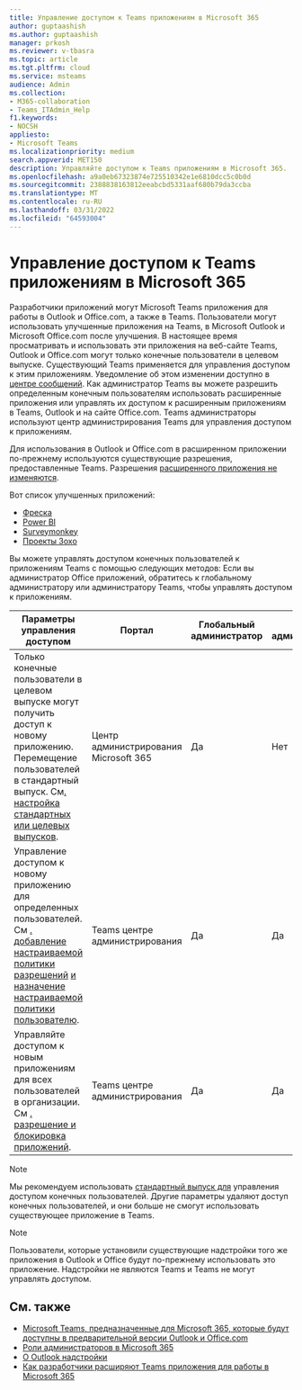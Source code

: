 ```yaml
---
title: Управление доступом к Teams приложениям в Microsoft 365
author: guptaashish
ms.author: guptaashish
manager: prkosh
ms.reviewer: v-tbasra
ms.topic: article
ms.tgt.pltfrm: cloud
ms.service: msteams
audience: Admin
ms.collection:
- M365-collaboration
- Teams_ITAdmin_Help
f1.keywords:
- NOCSH
appliesto:
- Microsoft Teams
ms.localizationpriority: medium
search.appverid: MET150
description: Управляйте доступом к Teams приложениям в Microsoft 365.
ms.openlocfilehash: a9a0eb67323874e725510342e1e6810dcc5c0b0d
ms.sourcegitcommit: 2388838163812eeabcbd5331aaf680b79da3ccba
ms.translationtype: MT
ms.contentlocale: ru-RU
ms.lasthandoff: 03/31/2022
ms.locfileid: "64593004"
---
```

# <a name="manage-access-to-teams-apps-across-microsoft-365"></a>Управление доступом к Teams приложениям в Microsoft 365

Разработчики приложений могут Microsoft Teams приложения для работы в Outlook и Office.com, а также в Teams. Пользователи могут использовать улучшенные приложения на Teams, в Microsoft Outlook и Microsoft Office.com после улучшения. В настоящее время просматривать и использовать эти приложения на веб-сайте Teams, Outlook и Office.com могут только конечные пользователи в целевом выпуске. Существующий Teams применяется для управления доступом к этим приложениям. Уведомление об этом изменении доступно в [центре сообщений](https://admin.microsoft.com/AdminPortal/Home#/MessageCenter/:/messages/MC334280). Как администратор Teams вы можете разрешить определенным конечным пользователям использовать расширенные приложения или управлять их доступом к расширенным приложениям в Teams, Outlook и на сайте Office.com. Teams администраторы используют центр администрирования Teams для управления доступом к приложениям.

Для использования в Outlook и Office.com в расширенном приложении по-прежнему используются существующие разрешения, предоставленные Teams. Разрешения [расширенного приложения не изменяются](https://devblogs.microsoft.com/microsoft365dev/ignite-2021-building-apps-for-collaboration-in-a-hybrid-world/#personal-tabs).

Вот список улучшенных приложений:

* [Фреска](https://teams.microsoft.com/l/app/c738b607-88dd-4f16-aefe-6a824c65d25d?source=app-details-dialog)
* [Power BI](https://teams.microsoft.com/l/app/1c4340de-2a85-40e5-8eb0-4f295368978b?source=app-details-dialog)
* [Surveymonkey](https://teams.microsoft.com/l/app/0fd925a0-357f-4d25-8456-b3022aaa41a9?source=app-details-dialog)
* [Проекты Зохо](https://teams.microsoft.com/l/app/4a39aea9-8537-4c2f-b66d-ca364eb3b80d?source=app-details-dialog)

Вы можете управлять доступом конечных пользователей к приложениям Teams с помощью следующих методов: Если вы администратор Office приложений, обратитесь к глобальному администратору или администратору Teams, чтобы управлять доступом к приложениям.

| Параметры управления доступом |Портал|Глобальный администратор|Teams администратора|
|--|---|---|--|
| Только конечные пользователи в целевом выпуске могут получить доступ к новому приложению. Перемещение пользователей в стандартный выпуск. См[. настройка стандартных или целевых выпусков](/microsoft-365/admin/manage/release-options-in-office-365?view=o365-worldwide&preserve-view=true). | Центр администрирования Microsoft 365 | Да | Нет |
| Управление доступом к новому приложению для определенных пользователей. См [. добавление настраиваемой политики разрешений](teams-app-permission-policies.md#create-a-custom-app-permission-policy) [и назначение настраиваемой политики пользователю](policy-assignment-overview.md). | Teams центре администрирования | Да | Да |
| Управляйте доступом к новым приложениям для всех пользователей в организации. См [. разрешение и блокировка приложений](manage-apps.md#allow-and-block-apps). | Teams центре администрирования | Да | Да |

> [!NOTE]
> Мы рекомендуем использовать [стандартный выпуск для](/microsoft-365/admin/manage/release-options-in-office-365?view=o365-worldwide&preserve-view=true) управления доступом конечных пользователей. Другие параметры удаляют доступ конечных пользователей, и они больше не смогут использовать существующее приложение в Teams.

> [!NOTE]
> Пользователи, которые установили существующие надстройки того же приложения в Outlook и Office будут по-прежнему использовать это приложение. Надстройки не являются Teams и Teams не могут управлять доступом.

## <a name="see-also"></a>См. также

* [Microsoft Teams, предназначенные для Microsoft 365, которые будут доступны в предварительной версии Outlook и Office.com](https://techcommunity.microsoft.com/t5/microsoft-365-blog/microsoft-teams-apps-designed-for-microsoft-365-coming-in/ba-p/3269538)
* [Роли администраторов в Microsoft 365](/microsoft-365/admin/add-users/about-admin-roles?view=o365-worldwide&preserve-view=true)  
* [О Outlook надстройки](/office/dev/add-ins/outlook/outlook-add-ins-overview)
* [Как разработчики расширяют Teams приложения для работы в Microsoft 365](/microsoftteams/platform/m365-apps/overview)
